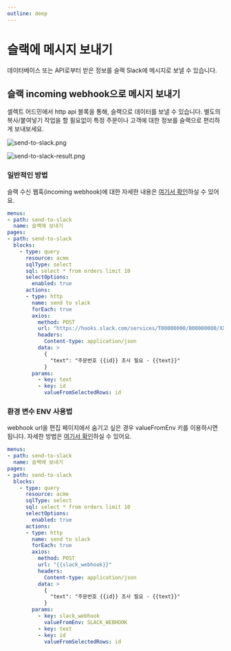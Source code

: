 ```yaml
---
outline: deep
---
```


# 슬랙에 메시지 보내기

데이터베이스 또는 API로부터 받은 정보를 슬랙 Slack에 메시지로 보낼 수 있습니다.

## 슬랙 incoming webhook으로 메시지 보내기

셀렉트 어드민에서 http api 블록을 통해, 슬랙으로 데이터를 보낼 수 있습니다. 별도의 복사/붙여넣기 작업을 할 필요없이 특정 주문이나 고객에 대한 정보를 슬랙으로 편리하게 보내보세요. 

![](https://imagedelivery.net/MHVC-FGTDyxApYeHyF29Tw/fc8d6fd6-a289-4987-f8ab-bd446daaa300/docs "send-to-slack.png")

![](https://imagedelivery.net/MHVC-FGTDyxApYeHyF29Tw/6787853b-35c0-49e9-b298-3a31105df500/docs "send-to-slack-result.png")

### 일반적인 방법

슬랙 수신 웹훅(incoming webhook)에 대한 자세한 내용은 [여기서 확인](https://slack.com/intl/ko-kr/help/articles/115005265063-Slack%EC%9A%A9-%EC%88%98%EC%8B%A0-%EC%9B%B9%ED%9B%84%ED%81%AC)하실 수 있어요.

```yaml
menus:
- path: send-to-slack
  name: 슬랙에 보내기
pages:
- path: send-to-slack
  blocks:
    - type: query
      resource: acme
      sqlType: select
      sql: select * from orders limit 10
      selectOptions:
        enabled: true
      actions:
      - type: http
        name: send to slack
        forEach: true
        axios:
          method: POST
          url: "https://hooks.slack.com/services/T00000000/B00000000/XXXXXXXXXXXXXXXXXXXXXXXX"
          headers:
            Content-type: application/json
          data: >
            {
              "text": "주문번호 {{id}} 조사 필요 - {{text}}"
            }           
        params:
          - key: text
          - key: id
            valueFromSelectedRows: id
```

### 환경 변수 ENV 사용법

webhook url을 편집 페이지에서 숨기고 싶은 경우 valueFromEnv 키를 이용하시면 됩니다. 자세한 방법은 [여기서 확인](https://docs.selectfromuser.com/docs/api-key-%EC%95%88%EC%A0%84%ED%95%98%EA%B2%8C-%EC%9D%B4%EC%9A%A9#%ED%99%98%EA%B2%BD-%EB%B3%80%EC%88%98valuefromenv-%EC%84%A4%EC%A0%95)하실 수 있어요.

```yaml
menus:
- path: send-to-slack
  name: 슬랙에 보내기
pages:
- path: send-to-slack
  blocks:
    - type: query
      resource: acme
      sqlType: select
      sql: select * from orders limit 10
      selectOptions:
        enabled: true
      actions:
      - type: http
        name: send to slack
        forEach: true
        axios:
          method: POST
          url: "{{slack_webhook}}"
          headers:
            Content-type: application/json
          data: >
            {
              "text": "주문번호 {{id}} 조사 필요 - {{text}}"
            }           
        params:
          - key: slack_webhook
            valueFromEnv: SLACK_WEBHOOK
          - key: text
          - key: id
            valueFromSelectedRows: id
```